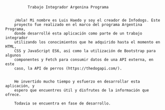              Trabajo Integrador Argenina Programa 
        
        
        ¡Hola! Mi nombre es Luis Haedo y soy el creador de Infodogs. Este
        proyecto fue realizado en el marco del programa Argentina Programa,
        donde desarrollé esta aplicación como parte de un trabajo integrador
        utilizando los conocimientos que he adquirido hasta el momento en HTML,
        CSS y JavaScript ES6, así como la utilización de Bootstrap para algunos
        componentes y Fetch para consumir datos de una API externa, en este
        caso, la API de perros (https://thedogapi.com/).
      
    
        He invertido mucho tiempo y esfuerzo en desarrollar esta aplicación, y
        espero que encuentres útil y disfrutes de la información que ofrece.
      
        Todavia se encuentra en fase de desarrollo.
